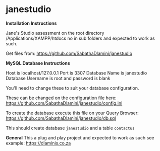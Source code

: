 # janestudio

**Installation Instructions**

Jane's Studio assessment on the root directory /Applications/XAMPP/htdocs no in sub folders and expected to work as such.

Get files from: https://github.com/SabathaDlamini/janestudio

**MySQL Database Instructions**

Host is localhost/127.0.0.1
Port is 3307
Database Name is janestudio
Database Username is root and password is blank

You'll need to change these to suit your database configuration. 

These can be changed on the configuration file here: https://github.com/SabathaDlamini/janestudio/config.ini

To create the database execute this file on your Query Browser:
https://github.com/SabathaDlamini/janestudio/db.sql

This should create database `janestudio` and a table `contactus`

**General**
This a plug and play project and expected to work as such see example: https://dlaminis.co.za
